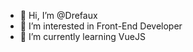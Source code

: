 - 👋 Hi, I’m @Drefaux
- 👀 I’m interested in Front-End Developer
- 🌱 I’m currently learning VueJS


<!---
Drefaux/Drefaux is a ✨ special ✨ repository because its `README.md` (this file) appears on your GitHub profile.
You can click the Preview link to take a look at your changes.
--->
